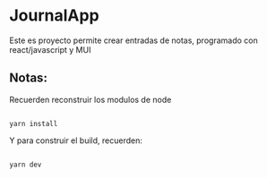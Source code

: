 # JournalApp

Este es proyecto permite crear entradas de notas, programado con react/javascript y MUI

## Notas:
Recuerden reconstruir los modulos de node
```

yarn install

```

Y para construir el build, recuerden:

```

yarn dev

```
